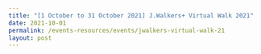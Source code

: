 ```yaml
---
title: "[1 October to 31 October 2021] J.Walkers+ Virtual Walk 2021"
date: 2021-10-01
permalink: /events-resources/events/jwalkers-virtual-walk-21
layout: post
---
```

